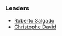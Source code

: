 ### Leaders
* [Roberto Salgado](mailto:roberto.salgado@owasp.org)
* [Christophe David](mailto:christophe.david@owasp.org)
